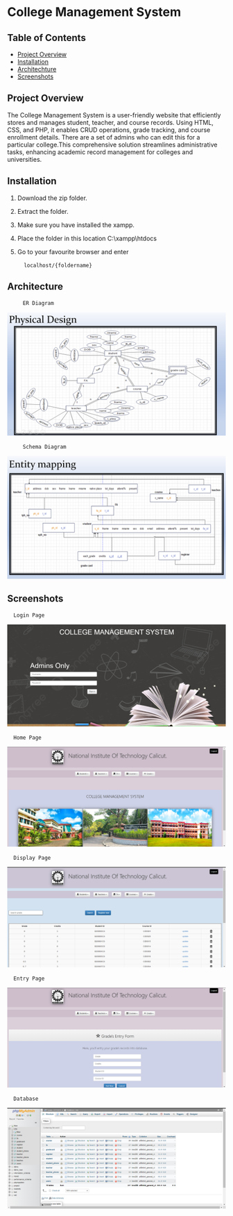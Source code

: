 # College Management System

## Table of Contents

- [Project Overview](#project-overview)
- [Installation](#installation)
- [Architechture](#architecture)
- [Screenshots](#screenshots)

## Project Overview

The College Management System is a user-friendly website that efficiently stores and manages student, teacher, and course records. 
Using HTML, CSS, and PHP, it enables CRUD operations, grade tracking, and course enrollment details. There are a set of admins who 
can edit this for a particular college.This comprehensive solution streamlines administrative tasks, enhancing academic record management
for colleges and universities.

## Installation

1. Download the zip folder.
2. Extract the folder.
3. Make sure you have installed the xampp.
4. Place the folder in this location C:\xampp\htdocs
5. Go to your favourite browser and enter

         localhost/{foldername}

## Architecture

         ER Diagram
<img src="webPictures/ER.png" alt="ER" title="ER">

         Schema Diagram
<img src="webPictures/Schema.png" alt="Schema" title="Schema">

## Screenshots

      Login Page
<img src="webPictures/LoginPage.png" alt="LoginPage" title="LoginPage">

      Home Page
<img src="webPictures/HomePage.png" alt="HomePage" title="HomePage">
      
      Display Page
<img src="webPictures/DisplayPage.png" alt="DisplayPage" title="DisplayPage">
      
      Entry Page
<img src="webPictures/EntryPage.png" alt="EntryPage" title="EntryPage">
      
      Database
<img src="webPictures/DB.png" alt="Database" title="Database">
